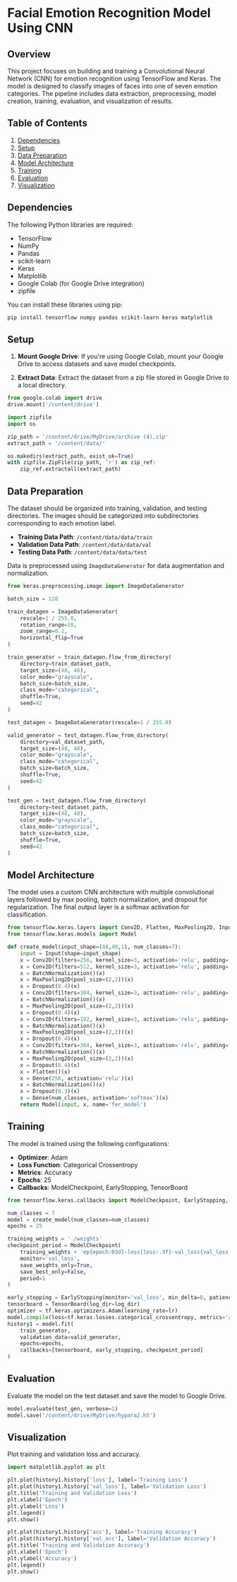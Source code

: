# Facial Emotion Recognition Model Using CNN

## Overview

This project focuses on building and training a Convolutional Neural Network (CNN) for emotion recognition using TensorFlow and Keras. The model is designed to classify images of faces into one of seven emotion categories. The pipeline includes data extraction, preprocessing, model creation, training, evaluation, and visualization of results.

## Table of Contents

1. [Dependencies](#dependencies)
2. [Setup](#setup)
3. [Data Preparation](#data-preparation)
4. [Model Architecture](#model-architecture)
5. [Training](#training)
6. [Evaluation](#evaluation)
7. [Visualization](#visualization)

## Dependencies

The following Python libraries are required:

- TensorFlow
- NumPy
- Pandas
- scikit-learn
- Keras
- Matplotlib
- Google Colab (for Google Drive integration)
- zipfile

You can install these libraries using pip:

```bash
pip install tensorflow numpy pandas scikit-learn keras matplotlib
```

## Setup

1. **Mount Google Drive**: If you're using Google Colab, mount your Google Drive to access datasets and save model checkpoints.

2. **Extract Data**: Extract the dataset from a zip file stored in Google Drive to a local directory.

```python
from google.colab import drive
drive.mount('/content/drive')

import zipfile
import os

zip_path = '/content/drive/MyDrive/archive (4).zip'
extract_path = '/content/data/'

os.makedirs(extract_path, exist_ok=True)
with zipfile.ZipFile(zip_path, 'r') as zip_ref:
    zip_ref.extractall(extract_path)
```

## Data Preparation

The dataset should be organized into training, validation, and testing directories. The images should be categorized into subdirectories corresponding to each emotion label.

- **Training Data Path**: `/content/data/data/train`
- **Validation Data Path**: `/content/data/data/val`
- **Testing Data Path**: `/content/data/data/test`

Data is preprocessed using `ImageDataGenerator` for data augmentation and normalization.

```python
from keras.preprocessing.image import ImageDataGenerator

batch_size = 128

train_datagen = ImageDataGenerator(
    rescale=1 / 255.0,
    rotation_range=10,
    zoom_range=0.1,
    horizontal_flip=True
)

train_generator = train_datagen.flow_from_directory(
    directory=train_dataset_path,
    target_size=(48, 48),
    color_mode="grayscale",
    batch_size=batch_size,
    class_mode="categorical",
    shuffle=True,
    seed=42
)

test_datagen = ImageDataGenerator(rescale=1 / 255.0)

valid_generator = test_datagen.flow_from_directory(
    directory=val_dataset_path,
    target_size=(48, 48),
    color_mode="grayscale",
    class_mode="categorical",
    batch_size=batch_size,
    shuffle=True,
    seed=42
)

test_gen = test_datagen.flow_from_directory(
    directory=test_dataset_path,
    target_size=(48, 48),
    color_mode="grayscale",
    class_mode="categorical",
    batch_size=batch_size,
    shuffle=True,
    seed=42
)
```

## Model Architecture

The model uses a custom CNN architecture with multiple convolutional layers followed by max pooling, batch normalization, and dropout for regularization. The final output layer is a softmax activation for classification.

```python
from tensorflow.keras.layers import Conv2D, Flatten, MaxPooling2D, Input, BatchNormalization, Dropout, Dense
from tensorflow.keras.models import Model

def create_model(input_shape=(48,48,1), num_classes=7):
    input = Input(shape=input_shape)
    x = Conv2D(filters=256, kernel_size=3, activation='relu', padding='same')(input)
    x = Conv2D(filters=512, kernel_size=3, activation='relu', padding='same')(x)
    x = BatchNormalization()(x)
    x = MaxPooling2D(pool_size=(2,2))(x)
    x = Dropout(0.4)(x)
    x = Conv2D(filters=384, kernel_size=3, activation='relu', padding='same')(x)
    x = BatchNormalization()(x)
    x = MaxPooling2D(pool_size=(2,2))(x)
    x = Dropout(0.4)(x)
    x = Conv2D(filters=192, kernel_size=3, activation='relu', padding='same')(x)
    x = BatchNormalization()(x)
    x = MaxPooling2D(pool_size=(2,2))(x)
    x = Dropout(0.4)(x)
    x = Conv2D(filters=384, kernel_size=3, activation='relu', padding='same')(x)
    x = BatchNormalization()(x)
    x = MaxPooling2D(pool_size=(2,2))(x)
    x = Dropout(0.4)(x)
    x = Flatten()(x)
    x = Dense(256, activation='relu')(x)
    x = BatchNormalization()(x)
    x = Dropout(0.3)(x)
    x = Dense(num_classes, activation='softmax')(x)
    return Model(input, x, name='fer_model')
```

## Training

The model is trained using the following configurations:

- **Optimizer**: Adam
- **Loss Function**: Categorical Crossentropy
- **Metrics**: Accuracy
- **Epochs**: 25
- **Callbacks**: ModelCheckpoint, EarlyStopping, TensorBoard

```python
from tensorflow.keras.callbacks import ModelCheckpoint, EarlyStopping, TensorBoard

num_classes = 7
model = create_model(num_classes=num_classes)
epochs = 25

training_weights = './weights'
checkpoint_period = ModelCheckpoint(
    training_weights + 'ep{epoch:03d}-loss{loss:.3f}-val_loss{val_loss:.3f}.h5',
    monitor='val_loss',
    save_weights_only=True,
    save_best_only=False,
    period=1
)

early_stopping = EarlyStopping(monitor='val_loss', min_delta=0, patience=10, verbose=1)
tensorboard = TensorBoard(log_dir=log_dir)
optimizer = tf.keras.optimizers.Adam(learning_rate=lr)
model.compile(loss=tf.keras.losses.categorical_crossentropy, metrics='acc', optimizer=optimizer)
history1 = model.fit(
    train_generator,
    validation_data=valid_generator,
    epochs=epochs,
    callbacks=[tensorboard, early_stopping, checkpoint_period]
)
```

## Evaluation

Evaluate the model on the test dataset and save the model to Google Drive.

```python
model.evaluate(test_gen, verbose=1)
model.save('/content/drive/MyDrive/hypara2.h5')
```

## Visualization

Plot training and validation loss and accuracy.

```python
import matplotlib.pyplot as plt

plt.plot(history1.history['loss'], label='Training Loss')
plt.plot(history1.history['val_loss'], label='Validation Loss')
plt.title('Training and Validation Loss')
plt.xlabel('Epoch')
plt.ylabel('Loss')
plt.legend()
plt.show()

plt.plot(history1.history['acc'], label='Training Accuracy')
plt.plot(history1.history['val_acc'], label='Validation Accuracy')
plt.title('Training and Validation Accuracy')
plt.xlabel('Epoch')
plt.ylabel('Accuracy')
plt.legend()
plt.show()
```
